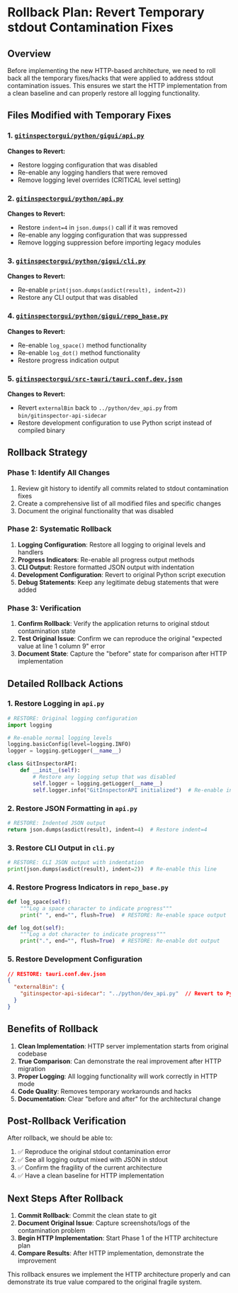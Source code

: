 # Rollback Plan: Revert Temporary stdout Contamination Fixes

## Overview

Before implementing the new HTTP-based architecture, we need to roll back all the temporary fixes/hacks that were applied to address stdout contamination issues. This ensures we start the HTTP implementation from a clean baseline and can properly restore all logging functionality.

## Files Modified with Temporary Fixes

### 1. [`gitinspectorgui/python/gigui/api.py`](../python/gigui/api.py)
**Changes to Revert:**
- Restore logging configuration that was disabled
- Re-enable any logging handlers that were removed
- Remove logging level overrides (CRITICAL level setting)

### 2. [`gitinspectorgui/python/api.py`](../python/api.py)  
**Changes to Revert:**
- Restore `indent=4` in `json.dumps()` call if it was removed
- Re-enable any logging configuration that was suppressed
- Remove logging suppression before importing legacy modules

### 3. [`gitinspectorgui/python/gigui/cli.py`](../python/gigui/cli.py)
**Changes to Revert:**
- Re-enable `print(json.dumps(asdict(result), indent=2))` 
- Restore any CLI output that was disabled

### 4. [`gitinspectorgui/python/gigui/repo_base.py`](../python/gigui/repo_base.py)
**Changes to Revert:**
- Re-enable `log_space()` method functionality
- Re-enable `log_dot()` method functionality  
- Restore progress indication output

### 5. [`gitinspectorgui/src-tauri/tauri.conf.dev.json`](../src-tauri/tauri.conf.dev.json)
**Changes to Revert:**
- Revert `externalBin` back to `../python/dev_api.py` from `bin/gitinspector-api-sidecar`
- Restore development configuration to use Python script instead of compiled binary

## Rollback Strategy

### Phase 1: Identify All Changes
1. Review git history to identify all commits related to stdout contamination fixes
2. Create a comprehensive list of all modified files and specific changes
3. Document the original functionality that was disabled

### Phase 2: Systematic Rollback
1. **Logging Configuration**: Restore all logging to original levels and handlers
2. **Progress Indicators**: Re-enable all progress output methods
3. **CLI Output**: Restore formatted JSON output with indentation
4. **Development Configuration**: Revert to original Python script execution
5. **Debug Statements**: Keep any legitimate debug statements that were added

### Phase 3: Verification
1. **Confirm Rollback**: Verify the application returns to original stdout contamination state
2. **Test Original Issue**: Confirm we can reproduce the original "expected value at line 1 column 9" error
3. **Document State**: Capture the "before" state for comparison after HTTP implementation

## Detailed Rollback Actions

### 1. Restore Logging in `api.py`
```python
# RESTORE: Original logging configuration
import logging

# Re-enable normal logging levels
logging.basicConfig(level=logging.INFO)
logger = logging.getLogger(__name__)

class GitInspectorAPI:
    def __init__(self):
        # Restore any logging setup that was disabled
        self.logger = logging.getLogger(__name__)
        self.logger.info("GitInspectorAPI initialized")  # Re-enable info logging
```

### 2. Restore JSON Formatting in `api.py`
```python
# RESTORE: Indented JSON output
return json.dumps(asdict(result), indent=4)  # Restore indent=4
```

### 3. Restore CLI Output in `cli.py`
```python
# RESTORE: CLI JSON output with indentation
print(json.dumps(asdict(result), indent=2))  # Re-enable this line
```

### 4. Restore Progress Indicators in `repo_base.py`
```python
def log_space(self):
    """Log a space character to indicate progress"""
    print(" ", end="", flush=True)  # RESTORE: Re-enable space output

def log_dot(self):
    """Log a dot character to indicate progress"""
    print(".", end="", flush=True)  # RESTORE: Re-enable dot output
```

### 5. Restore Development Configuration
```json
// RESTORE: tauri.conf.dev.json
{
  "externalBin": {
    "gitinspector-api-sidecar": "../python/dev_api.py"  // Revert to Python script
  }
}
```

## Benefits of Rollback

1. **Clean Implementation**: HTTP server implementation starts from original codebase
2. **True Comparison**: Can demonstrate the real improvement after HTTP migration
3. **Proper Logging**: All logging functionality will work correctly in HTTP mode
4. **Code Quality**: Removes temporary workarounds and hacks
5. **Documentation**: Clear "before and after" for the architectural change

## Post-Rollback Verification

After rollback, we should be able to:
1. ✅ Reproduce the original stdout contamination error
2. ✅ See all logging output mixed with JSON in stdout
3. ✅ Confirm the fragility of the current architecture
4. ✅ Have a clean baseline for HTTP implementation

## Next Steps After Rollback

1. **Commit Rollback**: Commit the clean state to git
2. **Document Original Issue**: Capture screenshots/logs of the contamination problem
3. **Begin HTTP Implementation**: Start Phase 1 of the HTTP architecture plan
4. **Compare Results**: After HTTP implementation, demonstrate the improvement

This rollback ensures we implement the HTTP architecture properly and can demonstrate its true value compared to the original fragile system.